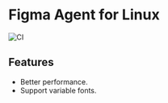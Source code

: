 # Figma Agent for Linux

![CI](https://github.com/neetly/figma-agent-linux/workflows/CI/badge.svg)

## Features

- Better performance.
- Support variable fonts.

